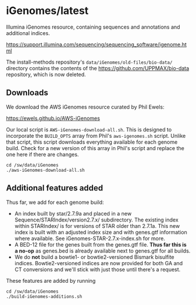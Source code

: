 iGenomes/latest
=================

Illumina iGenomes resource, containing sequences and annotations and additional indices.

<https://support.illumina.com/sequencing/sequencing_software/igenome.html>


The install-methods repository's `data/iGenomes/old-files/bio-data/` directory
contains the contents of the https://github.com/UPPMAX/bio-data repository,
which is now deleted.


Downloads
---------

We download the AWS iGenomes resource curated by Phil Ewels:

<https://ewels.github.io/AWS-iGenomes>


Our local script is `AWS-iGenomes-download-all.sh`. This is designed to
incorporate the `BUILD_OPTS` array from Phil's `aws-igenomes.sh` script. Unlike
that script, this script downloads everything available for each genome build.
Check for a new version of this array in Phil's script and replace the one here
if there are changes.


    cd /sw/data/iGenomes
    ./aws-iGenomes-download-all.sh



Additional features added
-------------------------

Thus far, we add for each genome build:

* An index built by star/2.7.9a and placed in a new Sequence/STARIndex/version2.7.x/ subdirectory. The existing index within STARIndex/ is for versions of STAR older than 2.7.1a. This new index is built with an adjusted index size and with genes.gtf information where available. See iGenomes-STAR-2.7.x-index.sh for more.
* A BED-12 file for the genes built from the genes.gtf file. **Thus far this is a no-op** as genes.bed is already available next to genes.gtf for all builds.
* We do **not** build a bowtie1- or bowtie2-versioned Bismark bisulfite indices. Bowtie2-versioned indices are now provided for both GA and CT conversions and we'll stick with just those until there's a request.

These features are added by running

    cd /sw/data/iGenomes
    ./build-iGenomes-additions.sh

